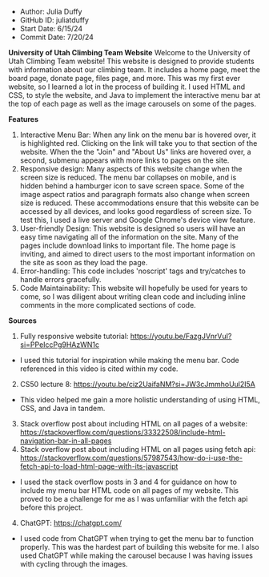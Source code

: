 - Author:     Julia Duffy
- GitHub ID:  juliatduffy
- Start Date: 6/15/24
- Commit Date:  7/20/24  

**University of Utah Climbing Team Website**
Welcome to the University of Utah Climbing Team website! This website is designed to provide students with information about our climbing team. It includes a home page, meet the board page, donate page, files page, and more. This was my first ever website, so I learned a lot in the process of building it. I used HTML and CSS, to style the website, and Java to implement the interactive menu bar at the top of each page as well as the image carousels on some of the pages.

**Features**
1. Interactive Menu Bar:  When any link on the menu bar is hovered over, it is highlighted red. Clicking
on the link will take you to that section of the website. When the the "Join" and "About Us" links are hovered over, a second, submenu appears with  more links to pages on the site.
2. Responsive design: Many aspects of this website change when the screen size is reduced. The menu bar collapses on mobile, and is hidden behind a hamburger icon to save screen space. Some of the image aspect ratios and paragraph formats also change when screen size is reduced. These accommodations ensure that this website can be accessed by all devices, and looks good regardless of screen size. To test this, I used a live server and Google Chrome's device view feature. 
3. User-friendly Design: This website is designed so users will have an easy time navigating all of the information on the site. Many of the pages include download links to important file. The home page is inviting, and aimed to direct users to the most important information on the site as soon as they load the page.
4. Error-handling: This code includes 'noscript' tags and try/catches to handle errors gracefully.
5. Code Maintainability:  This website will hopefully be used for years to come, so I was diligent about writing clean code and including inline comments in the more complicated sections of code.

**Sources**
1. Fully responsive website tutorial: https://youtu.be/FazgJVnrVuI?si=PPeIccPg9HAzWN1c
- I used this tutorial for inspiration while making the menu bar. Code referenced in this video is cited within my code.
2. CS50 lecture 8: https://youtu.be/ciz2UaifaNM?si=JW3cJmmhoUul2I5A
- This video helped me gain a more holistic understanding of using HTML, CSS, and Java in tandem.
3. Stack overflow post about including HTML on all pages of a website: https://stackoverflow.com/questions/33322508/include-html-navigation-bar-in-all-pages 
4. Stack overflow post about including HTML on all pages using fetch api: https://stackoverflow.com/questions/57987543/how-do-i-use-the-fetch-api-to-load-html-page-with-its-javascript
- I used the stack overflow posts in 3 and 4 for guidance on how to include my menu bar HTML code on all pages of my website. This proved to be a challenge for me as I was unfamiliar with the fetch api before this project.
4. ChatGPT: https://chatgpt.com/ 
- I used code from ChatGPT when trying to get the menu bar to function properly. This was the hardest part of building this website for me. I also used ChatGPT while making the carousel because I was having issues with cycling through the images.

